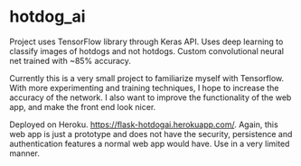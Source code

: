 # hotdog_ai

Project uses TensorFlow library through Keras API. Uses deep learning to classify images of hotdogs and not hotdogs. Custom convolutional neural net trained with ~85% accuracy.

Currently this is a very small project to familiarize myself with Tensorflow. With more experimenting and training techniques, I hope to increase the accuracy of the network.
I also want to improve the functionality of the web app, and make the front end look nicer.

Deployed on Heroku. https://flask-hotdogai.herokuapp.com/. Again, this web app is just a prototype and does not have the security, persistence and authentication features a normal web app would have. Use in a very limited manner.
